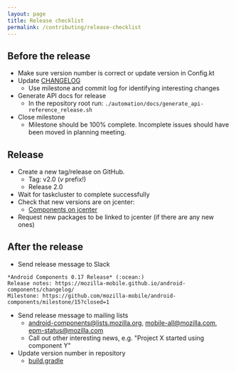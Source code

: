 ```yaml
---
layout: page
title: Release checklist
permalink: /contributing/release-checklist
---
```


## Before the release

- Make sure version number is correct or update version in Config.kt 
- Update [CHANGELOG](https://github.com/mozilla-mobile/android-components/blob/master/docs/changelog.md)
  - Use milestone and commit log for identifying interesting changes
- Generate API docs for release
  - In the repository root run: `./automation/docs/generate_api-reference_release.sh`
- Close milestone
  - Milestone should be 100% complete. Incomplete issues should have been moved in planning meeting.

## Release

- Create a new tag/release on GitHub.
  - Tag: v2.0 (_v_ prefix!)
  - Release 2.0
- Wait for taskcluster to complete successfully
- Check that new versions are on jcenter:
  - [Components on jcenter](http://jcenter.bintray.com/org/mozilla/components/)
- Request new packages to be linked to jcenter (if there are any new ones)

## After the release

- Send release message to Slack
```
*Android Components 0.17 Release* (:ocean:)
Release notes: https://mozilla-mobile.github.io/android-components/changelog/
Milestone: https://github.com/mozilla-mobile/android-components/milestone/15?closed=1
```
- Send release message to mailing lists
  - android-components@lists.mozilla.org, mobile-all@mozilla.com, epm-status@mozilla.com
  - Call out other interesting news, e.g. "Project X started using component Y"
- Update version number in repository
  - [build.gradle](https://github.com/mozilla-mobile/android-components/blob/master/build.gradle#L29)

